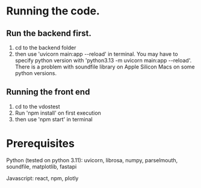 # Running the code. 

## Run the backend first. 
  1) cd to the backend folder
  2) then use 'uvicorn main:app --reload' in terminal. You may have to specify python version with 'python3.13 -m uvicorn main:app --reload'. There is a problem with soundfile library on Apple Silicon Macs on some python versions.

## Running the front end 
  1) cd to the vdostest
  2) Run 'npm install' on first execution
  3) then use 'npm start' in terminal 


# Prerequisites

Python (tested on python 3.11):
uvicorn, librosa, numpy, parselmouth, soundfile, matplotlib, fastapi

Javascript: react, npm, plotly